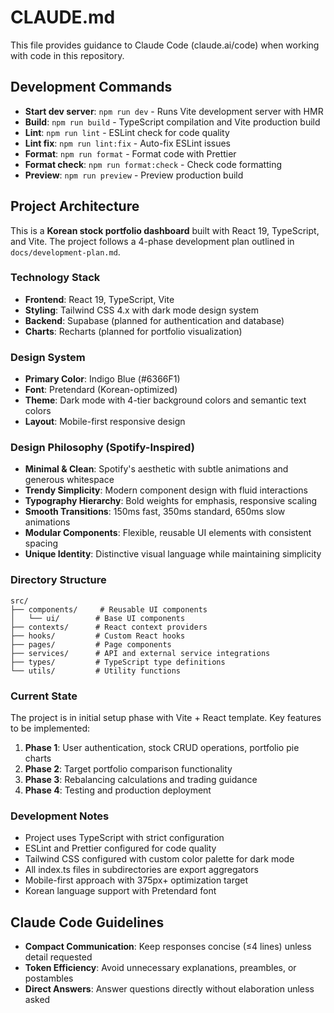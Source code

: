 # CLAUDE.md

This file provides guidance to Claude Code (claude.ai/code) when working with code in this repository.

## Development Commands

- **Start dev server**: `npm run dev` - Runs Vite development server with HMR
- **Build**: `npm run build` - TypeScript compilation and Vite production build
- **Lint**: `npm run lint` - ESLint check for code quality
- **Lint fix**: `npm run lint:fix` - Auto-fix ESLint issues
- **Format**: `npm run format` - Format code with Prettier
- **Format check**: `npm run format:check` - Check code formatting
- **Preview**: `npm run preview` - Preview production build

## Project Architecture

This is a **Korean stock portfolio dashboard** built with React 19, TypeScript, and Vite. The project follows a 4-phase development plan outlined in `docs/development-plan.md`.

### Technology Stack
- **Frontend**: React 19, TypeScript, Vite
- **Styling**: Tailwind CSS 4.x with dark mode design system
- **Backend**: Supabase (planned for authentication and database)
- **Charts**: Recharts (planned for portfolio visualization)

### Design System
- **Primary Color**: Indigo Blue (#6366F1)
- **Font**: Pretendard (Korean-optimized)
- **Theme**: Dark mode with 4-tier background colors and semantic text colors
- **Layout**: Mobile-first responsive design

### Design Philosophy (Spotify-Inspired)
- **Minimal & Clean**: Spotify's aesthetic with subtle animations and generous whitespace
- **Trendy Simplicity**: Modern component design with fluid interactions
- **Typography Hierarchy**: Bold weights for emphasis, responsive scaling
- **Smooth Transitions**: 150ms fast, 350ms standard, 650ms slow animations
- **Modular Components**: Flexible, reusable UI elements with consistent spacing
- **Unique Identity**: Distinctive visual language while maintaining simplicity

### Directory Structure
```
src/
├── components/     # Reusable UI components
│   └── ui/        # Base UI components
├── contexts/      # React context providers
├── hooks/         # Custom React hooks
├── pages/         # Page components
├── services/      # API and external service integrations
├── types/         # TypeScript type definitions
└── utils/         # Utility functions
```

### Current State
The project is in initial setup phase with Vite + React template. Key features to be implemented:
1. **Phase 1**: User authentication, stock CRUD operations, portfolio pie charts
2. **Phase 2**: Target portfolio comparison functionality
3. **Phase 3**: Rebalancing calculations and trading guidance
4. **Phase 4**: Testing and production deployment

### Development Notes
- Project uses TypeScript with strict configuration
- ESLint and Prettier configured for code quality
- Tailwind CSS configured with custom color palette for dark mode
- All index.ts files in subdirectories are export aggregators
- Mobile-first approach with 375px+ optimization target
- Korean language support with Pretendard font

## Claude Code Guidelines
- **Compact Communication**: Keep responses concise (≤4 lines) unless detail requested
- **Token Efficiency**: Avoid unnecessary explanations, preambles, or postambles
- **Direct Answers**: Answer questions directly without elaboration unless asked